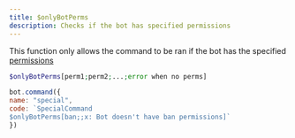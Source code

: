 ```yaml
---
title: $onlyBotPerms
description: Checks if the bot has specified permissions
---
```


This function only allows the command to be ran if the bot has the specified [permissions](../other/permissions.md)

```php
$onlyBotPerms[perm1;perm2;...;error when no perms]
```

```javascript
bot.command({
name: "special",
code: `SpecialCommand
$onlyBotPerms[ban;;x: Bot doesn't have ban permissions]`
})
```
